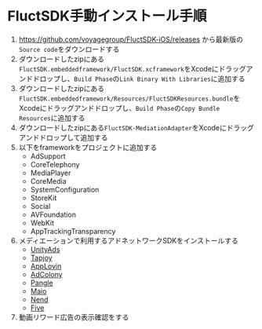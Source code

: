 # FluctSDK手動インストール手順

1. https://github.com/voyagegroup/FluctSDK-iOS/releases から最新版の`Source code`をダウンロードする
1. ダウンロードしたzipにある`FluctSDK.embeddedframework/FluctSDK.xcframework`をXcodeにドラッグアンドドロップし、`Build Phase`の`Link Binary With Libraries`に追加する
1. ダウンロードしたzipにある`FluctSDK.embeddedframework/Resources/FluctSDKResources.bundle`をXcodeにドラッグアンドドロップし、`Build Phase`の`Copy Bundle Resources`に追加する
1. ダウンロードしたzipにある`FluctSDK-MediationAdapter`をXcodeにドラッグアンドドロップして追加する
1. 以下をframeworkをプロジェクトに追加する
    - AdSupport
    - CoreTelephony
    - MediaPlayer
    - CoreMedia
    - SystemConfiguration
    - StoreKit
    - Social
    - AVFoundation
    - WebKit
    - AppTrackingTransparency
1. メディエーションで利用するアドネットワークSDKをインストールする
    - [UnityAds](https://docs.unity.com/ads/InstallingTheiOSSDK.html)
    - [Tapjoy](https://dev.tapjoy.com/jp/ios-sdk/Manual-Integration)
    - [AppLovin](https://dash.applovin.com/documentation/mediation/manual-integration-ios)
    - [AdColony](https://github.com/AdColony/AdColony-iOS-SDK/wiki/Project-Setup#option-2-non-cocoapods)
    - [Pangle](https://www.pangleglobal.com/jp/integration/integrate-pangle-sdk-for-ios)
    - [Maio](https://github.com/imobile-maio/maio-iOS-SDK#manual-download)
    - [Nend](https://github.com/fan-ADN/nendSDK-iOS/wiki/SDK%E3%82%92%E6%89%8B%E5%8B%95%E3%81%A7%E8%BF%BD%E5%8A%A0%E3%81%99%E3%82%8B)
    - [Five](https://adsnetwork-docs.linebiz.com/fivesdk-ios/quick-start/install-fivesdk.html#%E6%89%8B%E5%8B%95%E3%81%A6%E3%82%99%E3%81%AE%E5%B0%8E%E5%85%A5)
1. 動画リワード広告の表示確認をする
